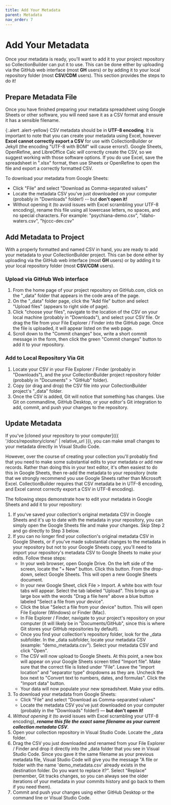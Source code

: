 ```yaml
---
title: Add Your Metadata
parent: Metadata
nav_order: 7
---
```


# Add Your Metadata

Once your metadata is ready, you'll want to add it to your project repository so CollectionBuilder can put it to use.
This can be done either by uploading via the GitHub web interface (most **GH** users) or by adding it to your local repository folder (most **CSV/CDM** users).
This section provides the steps to do it!

## Prepare Metadata File

Once you have finished preparing your metadata spreadsheet using Google Sheets or other software, you will need save it as a CSV format and ensure it has a sensible filename. 

{:.alert .alert-yellow}
CSV metadata should be in **UTF-8 encoding**.
It is important to note that you can create your metadata using Excel, however **Excel cannot correctly export a CSV** for use with CollectionBuilder or Jekyll (the encoding "UTF-8 with BOM" will cause errors!).
Google Sheets, OpenRefine, and LibreOffice Calc *will* correctly create the CSV, so we suggest working with those software options. 
If you do use Excel, save the spreadsheet in ".xlsx" format, then use Sheets or OpenRefine to open the file and export a correctly formatted CSV.

To download your metadata from Google Sheets:

- Click "File" and select "Download as Comma-separated values"
- Locate the metadata CSV you've just downloaded on your computer (probably in "Downloads" folder!) -- but **don't open it!**
- Without opening it (to avoid issues with Excel scrambling your UTF-8 encoding), rename this file using all lowercase letters, no spaces, and no special characters. For example: "psychiana-demo.csv", "idaho-waters.csv", "hjccc-dev.csv"

## Add Metadata to Project

With a properly formatted and named CSV in hand, you are ready to add your metadata to your CollectionBuilder project.
This can be done either by uploading via the GitHub web interface (most **GH** users) or by adding it to your local repository folder (most **CSV/CDM** users).

### Upload via GitHub Web interface

1. From the home page of your project repository on GitHub.com, click on the "_data" folder that appears in the code area of the page.
2. On the "_data" folder page, click the "Add file" button and select "Upload files" (appears to right side of page).
3. Click "choose your files", navigate to the location of the CSV on your local machine (probably in "Downloads"), and select your CSV file. Or drag the file from your File Explorer / Finder into the GitHub page. Once the file is uploaded, it will appear listed on the web page.
4. Scroll down to the "Commit changes" box, write a short commit message in the form, then click the green "Commit changes" button to add it to your repository. 

### Add to Local Repository Via Git

1. Locate your CSV in your File Explorer / Finder (probably in "Downloads"), and the your CollectionBuilder project repository folder (probably in "Documents" > "GitHub" folder).
2. Copy (or drag and drop) the CSV file into your CollectionBuilder project's "_data" folder.
3. Once the CSV is added, Git will notice that something has changes. Use Git on commandline, GitHub Desktop, or your editor's Git integration to add, commit, and push your changes to the repository.

## Update Metadata

If you've [cloned your repository to your computer]({{ '/docs/repository/clone/' | relative_url }}), you can make small changes to your metadata directly in Visual Studio Code.

However, over the course of creating your collection you'll probably find that you need to make some substantial edits to your metadata or add new records.
Rather than doing this in your text editor, it's often easiest to do this in Google Sheets, then re-add the metadata to your repository (note that we strongly recommend you use Google Sheets rather than Microsoft Excel. CollectionBuilder requires that CSV metadata be in UTF-8 encoding, and Excel cannot correctly export a CSV in UTF-8 encoding).

The following steps demonstrate how to edit your metadata in Google Sheets and add it to your repository:

1. If you've saved your collection's original metadata CSV in Google Sheets and it's up to date with the metadata in your repository, you can simply open the Google Sheets file and make your changes. Skip Step 2 and go directly to Step 3 below.
2. If you can no longer find your collection's original metadata CSV in Google Sheets, or if you've made substantial changes to the metadata in your repository but not to your Google Sheets copy, you'll need to import your repository's metadata CSV to Google Sheets to make your edits. Follow these steps:
    - In your web browser, open Google Drive. On the left side of the screen, locate the "+ New" button. Click this button. From the drop-down, select Google Sheets. This will open a new Google Sheets document. 
    - In your new Google Sheet, click File > Import. A white box with four tabs will appear. Select the tab labeled "Upload". This brings up a large box with the words "Drag a file here" above a blue button labeled "Select a file from your device".
    - Click the blue "Select a file from your device" button. This will open File Explorer (Windows) or Finder (Mac). 
    - In File Explorer / Finder, navigate to your project's repository on your computer (it will likely be in "Documents/GitHub", since this is where Git stores your GitHub repositories by default). 
    - Once you find your collection's repository folder, look for the _data subfolder. In the _data subfolder, locate your metadata CSV (example: "demo_metadata.csv"). Select your metadata CSV and click "Open".
    - The CSV will now upload to Google Sheets. At this point, a new box will appear on your Google Sheets screen titled "Import file". Make sure that the correct file is listed under "File". Leave the "import location" and "separator type" dropdowns as they are. Uncheck the box next to "Convert text to numbers, dates, and formulas". Click the "Import data" button. 
    - Your data will now populate your new spreadsheet. Make your edits.
3. To download your metadata from Google Sheets:
    - Click "File" and select "Download as Comma-separated values"
    - Locate the metadata CSV you've just downloaded on your computer (probably in the "Downloads" folder!) — **but don't open it!**
4. *Without opening it* (to avoid issues with Excel scrambling your UTF-8 encoding), ***rename this file the exact same filename as your current collection metadata CSV***.
5. Open your collection repository in Visual Studio Code. Locate the _data folder. 
6. Drag the CSV you just downloaded and renamed from your File Explorer / Finder and drop it directly into the _data folder that you see in Visual Studio Code. Since you gave it the same filename as your previous metadata file, Visual Studio Code will give you the message "A file or folder with the name 'demo_metadata.csv' already exists in the destination folder. Do you want to replace it?". Select "Replace" (remember, Git tracks changes, so you can always see the older iterations of your metadata in your commits history and go back to them if you need them).
7. Commit and push your changes using either GitHub Desktop or the command line or Visual Studio Code. 

